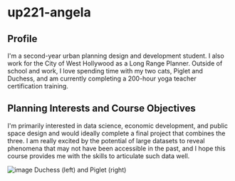 # up221-angela

## Profile
I'm a second-year urban planning design and development student. I also work for the City of West Hollywood as a Long Range Planner. Outside of school and work, I love spending time with my two cats, Piglet and Duchess, and am currently completing a 200-hour yoga teacher certification training. 

## Planning Interests and Course Objectives
I'm primarily interested in data science, economic development, and public space design and would ideally complete a final project that combines the three. I am really excited by the potential of large datasets to reveal phenomena that may not have been accessible in the past, and I hope this course provides me with the skills to articulate such data well.

![image](https://user-images.githubusercontent.com/91347072/212963670-f719b217-457c-4192-a269-1bb4c505cfd7.png)
Duchess (left) and Piglet (right)
